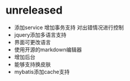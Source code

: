 # unreleased

* 添加service  增加事务支持 对出错情况进行控制
* jquery添加多语言支持
* 界面可更改语言
* 使用开源的markdown编辑器
* 增加后台
* 能够支持换皮肤
* mybatis添加cache支持